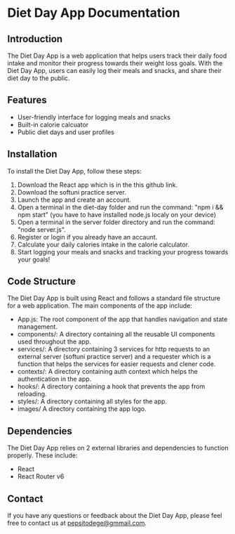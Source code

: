 # Diet Day App Documentation

## Introduction

The Diet Day App is a web application that helps users track their daily food intake and monitor their progress towards their weight loss goals. With the Diet Day App, users can easily log their meals and snacks, and share their diet day to the public.

## Features

- User-friendly interface for logging meals and snacks
- Built-in calorie calcuator
- Public diet days and user profiles

## Installation

To install the Diet Day App, follow these steps:

1. Download the React app which is in the this github link.
2. Download the softuni practice server.
3. Launch the app and create an account.
4. Open a terminal in the diet-day folder and run the command: "npm i && npm start" (you have to have installed node.js localy on your device)
5. Open a terminal in the server folder directory and run the command: "node server.js".
6. Register or login if you already have an accaunt.
7. Calculate your daily calories intake in the calorie calculator.
8. Start logging your meals and snacks and tracking your progress towards your goals!

## Code Structure

The Diet Day App is built using React and follows a standard file structure for a web application. The main components of the app include:

- App.js: The root component of the app that handles navigation and state management.
- components/: A directory containing all the reusable UI components used throughout the app.
- services/: A directory containing 3 services for http requests to an external server (softuni practice server) and a requester which is a function that helps the services for easier requests and clener code.
- contexts/: A directory containing auth context which helps the authentication in the app.
- hooks/: A directory containing a hook that prevents the app from reloading.
- styles/: A directory containing all styles for the app.
- images/ A directory containing the app logo.


## Dependencies

The Diet Day App relies on 2 external libraries and dependencies to function properly. These include:

- React 
- React Router v6

## Contact

If you have any questions or feedback about the Diet Day App, please feel free to contact us at pepsitodege@gmmail.com.
